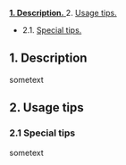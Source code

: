 [ **1. Description.** ](#desc)
2. [ Usage tips. ](#usage)
* 2.1. [ Special tips. ](#special-tips)


<a name="desc"></a>
## 1. Description

sometext

<a name="usage"></a>
## 2. Usage tips
<a name="special-tips"></a>
### 2.1 Special tips

sometext
